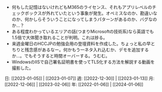 - 何もした記憶はないけれどもM365のライセンス、それもアプリレベルのチェックボックスが外れていたという事象が発生。オペミスなのか、勘違いなのか、何かしらそういうことになってしまうパターンがあるのか、バグなのか…？
- ある程度わかっているエリアの話(つまりMicrosoftの技術系)なら英語でも1.5倍で大体聞き取れることが判明。これは捗る。
- 来週金曜日のHCCJPの勉強会用の登壇資料を作成した。ちょっと私の早とちりと残念感があるなー。何かもう一ネタ入れ込むか、デモを追加するか…。でもそうすると時間オーバーする。うむむ。
- WindowsのIISで自己署名証明書を使ってTLS化する方法を解説する動画を撮影した。

日: [[2023-01-05]] | [[2023-01-07]]
週: [[2022-12-30]] | [[2023-01-13]]
月: [[2022-12-06]] | [[2023-02-06]]
年: [[2022-01-06]] | [[2024-01-06]]